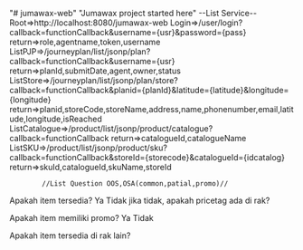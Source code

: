 "# jumawax-web" 
"Jumawax project started here" 
--List Service--
Root=>http://localhost:8080/jumawax-web
Login=>/user/login?callback=functionCallback&username={usr}&password={pass}
	return=>role,agentname,token,username
ListPJP=>/journeyplan/list/jsonp/plan?callback=functionCallback&username={usr}
	return=>planId,submitDate,agent,owner,status
ListStore=>/journeyplan/list/jsonp/plan/store?callback=functionCallback&planid={planId}&latitude={latitude}&longitude={longitude}
	return=>planid,storeCode,storeName,address,name,phonenumber,email,latitude,longitude,isReached
ListCatalogue=>/product/list/jsonp/product/catalogue?callback=functionCallback
	return=>catalogueId,catalogueName
ListSKU=>/product/list/jsonp/product/sku?callback=functionCallback&storeId={storecode}&catalogueId={idcatalog}
	return=>skuId,catalogueId,skuName,storeId
	
			//List Question OOS,OSA(common,patial,promo)//

Apakah item tersedia? Ya Tidak
jika tidak, apakah pricetag ada di rak?

Apakah item memiliki promo? Ya Tidak 

Apakah item tersedia di rak lain?


			